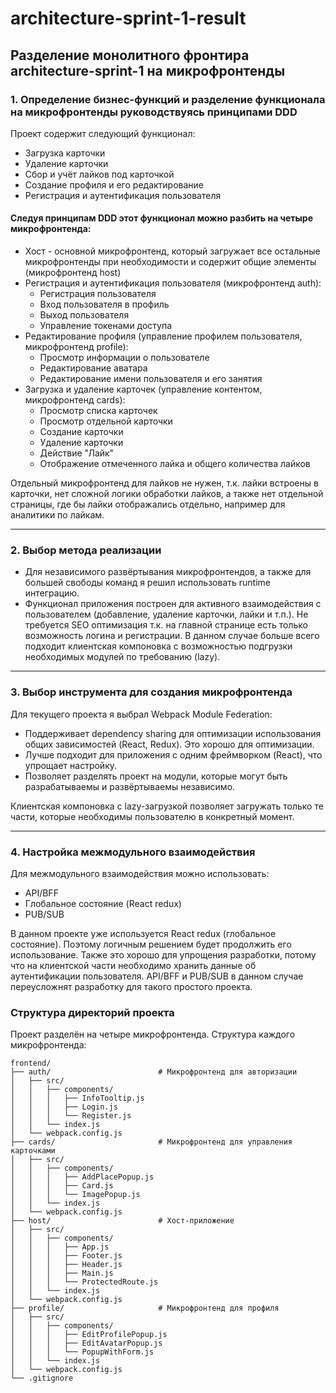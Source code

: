 # architecture-sprint-1-result

## Разделение монолитного фронтира architecture-sprint-1 на микрофронтенды

### 1. Определение бизнес-функций и разделение функционала на микрофронтенды руководствуясь принципами DDD
Проект содержит следующий функционал:
- Загрузка карточки
- Удаление карточки
- Сбор и учёт лайков под карточкой
- Создание профиля и его редактирование  
- Регистрация и аутентификация пользователя

#### Следуя принципам DDD этот функционал можно разбить на четыре микрофронтенда:
* Хост - основной микрофронтенд, который загружает все остальные микрофронтенды при необходимости и содержит общие
элементы (микрофронтенд host)
* Регистрация и аутентификация пользователя (микрофронтенд auth):
  - Регистрация пользователя
  - Вход пользователя в профиль
  - Выход пользователя
  - Управление токенами доступа
* Редактирование профиля (управление профилем пользователя, микрофронтенд profile):
  - Просмотр информации о пользователе
  - Редактирование аватара
  - Редактирование имени пользователя и его занятия
* Загрузка и удаление карточек (управление контентом, микрофронтенд cards):
  - Просмотр списка карточек
  - Просмотр отдельной карточки
  - Создание карточки
  - Удаление карточки
  - Действие "Лайк"
  - Отображение отмеченного лайка и общего количества лайков

Отдельный микрофронтенд для лайков не нужен, т.к. лайки встроены в карточки, нет сложной логики обработки лайков, а
также нет отдельной страницы, где бы лайки отображались отдельно, например для аналитики по лайкам.

---

### 2. Выбор метода реализации
- Для независимого развёртывания микрофронтендов, а также для большей свободы команд я решил использовать runtime
интеграцию.
- Функционал приложения построен для активного взаимодействия с пользователем (добавление, удаление карточки, лайки
и т.п.). Не требуется SEO оптимизация т.к. на главной странице есть только возможность логина и регистрации. В данном
случае больше всего подходит клиентская компоновка с возможностью подгрузки необходимых модулей по требованию (lazy).

---

### 3. Выбор инструмента для создания микрофронтенда
Для текущего проекта я выбрал Webpack Module Federation:
- Поддерживает dependency sharing для оптимизации использования общих зависимостей (React, Redux). Это хорошо для
оптимизации.
- Лучше подходит для приложения с одним фреймворком (React), что упрощает настройку.
- Позволяет разделять проект на модули, которые могут быть разрабатываемы и развёртываемы независимо.

Клиентская компоновка с lazy-загрузкой позволяет загружать только те части, которые необходимы пользователю в
конкретный момент.

---

### 4. Настройка межмодульного взаимодействия
Для межмодульного взаимодействия можно использовать:
- API/BFF
- Глобальное состояние (React redux)
- PUB/SUB  

В данном проекте уже используется React redux (глобальное состояние). Поэтому логичным решением будет продолжить его
использование. Также это хорошо для упрощения разработки, потому что на клиентской части необходимо хранить данные об
аутентификации пользователя. API/BFF и PUB/SUB в данном случае переусложнят разработку для такого простого проекта.

### Структура директорий проекта

Проект разделён на четыре микрофронтенда. Структура каждого микрофронтенда:

```
frontend/
├── auth/                        # Микрофронтенд для авторизации
│   ├── src/
│   │   ├── components/
│   │   │   ├── InfoTooltip.js
│   │   │   ├── Login.js
│   │   │   └── Register.js
│   │   └── index.js
│   └── webpack.config.js
├── cards/                       # Микрофронтенд для управления карточками
│   ├── src/
│   │   ├── components/
│   │   │   ├── AddPlacePopup.js
│   │   │   ├── Card.js
│   │   │   └── ImagePopup.js
│   │   └── index.js
│   └── webpack.config.js
├── host/                        # Хост-приложение
│   ├── src/
│   │   ├── components/
│   │   │   ├── App.js
│   │   │   ├── Footer.js
│   │   │   ├── Header.js
│   │   │   ├── Main.js
│   │   │   └── ProtectedRoute.js
│   │   └── index.js
│   └── webpack.config.js
├── profile/                     # Микрофронтенд для профиля
│   ├── src/
│   │   ├── components/
│   │   │   ├── EditProfilePopup.js
│   │   │   ├── EditAvatarPopup.js
│   │   │   └── PopupWithForm.js
│   │   └── index.js
│   └── webpack.config.js
└── .gitignore
```